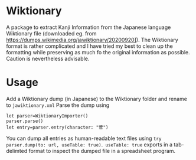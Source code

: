 # Wiktionary

A package to extract Kanji Information from the Japanese language Wiktionary file (downloaded eg. from https://dumps.wikimedia.org/jawiktionary/20200920]).
The Wiktionary format is rather complicated and I have tried my best to clean up the formatting while preserving as much fo the original information as possible. Caution is nevertheless advisable.

# Usage

Add a Wiktionary dump (in Japanese) to the Wiktionary folder and rename to ```jawiktionary.xml```
Parse the dump using

```
let parser=WiktionaryImporter()
parser.parse()
let entry=parser.entry(character: "菅")
```

You can dump all entries as human-readable text files using  ```try parser.dump(to: url, useTable: true)```.` useTable: true` exports in a tab-delimted format to inspect the dumped file in a spreadsheet program. 


